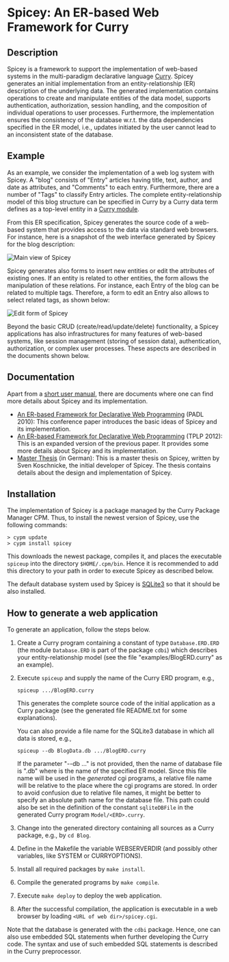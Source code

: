 Spicey: An ER-based Web Framework for Curry
===========================================

Description
-----------

Spicey is a framework to support the implementation of web-based systems in 
the multi-paradigm declarative language
[Curry](http://www.curry-lang.org).
Spicey generates an initial implementation from an
entity-relationship (ER) description of the underlying data.
The generated implementation contains operations to create and
manipulate entities of the data model, supports authentication,
authorization, session handling, and the composition of
individual operations to user processes.
Furthermore, the implementation ensures
the consistency of the database w.r.t. the data dependencies
specified in the ER model, i.e., updates initiated by the user
cannot lead to an inconsistent state of the database.


Example
-------

As an example, we consider the implementation of a web log system with Spicey.
A "blog" consists of "Entry" articles
having title, text, author, and date as attributes, and
"Comments" to each entry. Furthermore, there are a number
of "Tags" to classify Entry articles.
The complete entity-relationship model of this blog structure can be
specified in Curry by a Curry data term defines as a top-level entity in a
[Curry module](https://cpm.curry-lang.org/PACKAGES/spicey-4.2.0/examples/BlogERD.curry).

From this ER specification, Spicey generates the source code
of a web-based system that provides access to the data via
standard web browsers.
For instance, here is a snapshot of the web interface
generated by Spicey for the blog description:

![Main view of Spicey](https://cpm.curry-lang.org/PACKAGES/spicey-4.2.0/images/spicey_main.jpg)

Spicey generates also forms to insert new entities or edit
the attributes of existing ones.
If an entity is related to other entities,
the form allows the manipulation of these relations.
For instance, each Entry of the blog can be related to multiple
tags. Therefore, a form to edit an Entry also allows to select
related tags, as shown below:

![Edit form of Spicey](https://cpm.curry-lang.org/PACKAGES/spicey-4.2.0/images/spicey_edit.jpg)

Beyond the basic CRUD (create/read/update/delete) functionality,
a Spicey applications has also infrastructures for many features
of web-based systems, like session management (storing of session data),
authentication, authorization, or complex user processes.
These aspects are described in the documents shown below.


Documentation
-------------

Apart from a
[short user manual](https://cpm.curry-lang.org/DOC/spicey-4.2.0/main.pdf),
there are documents where one can
find more details about Spicey and its implementation.

* [An ER-based Framework for Declarative Web Programming](http://www.informatik.uni-kiel.de/~mh/papers/PADL10.html) (PADL 2010): This conference paper introduces the basic ideas of Spicey and its implementation.
* [An ER-based Framework for Declarative Web Programming](http://www.informatik.uni-kiel.de/~mh/papers/TPLP14.html) (TPLP 2012): This is an expanded version of the previous paper. It provides some more details about Spicey and its implementation.
* [Master Thesis](http://www.informatik.uni-kiel.de/~mh/lehre/abschlussarbeiten/msc/koschnicke.pdf) (in German): This is a master thesis on Spicey, written by Sven Koschnicke, the initial developer of Spicey. The thesis contains details about the design and implementation of Spicey.


Installation
------------

The implementation of Spicey is a package managed by the Curry
Package Manager CPM. Thus, to install the newest version of Spicey,
use the following commands:

    > cypm update
    > cypm install spicey

This downloads the newest package, compiles it, and places the
executable `spiceup` into the directory `$HOME/.cpm/bin`. Hence it is
recommended to add this directory to your path in order to execute
Spicey as described below.

The default database system used by Spicey is
[SQLite3](http://www.sqlite.org/) so that it should be also installed.


How to generate a web application
---------------------------------

To generate an application, follow the steps below.

1. Create a Curry program containing a constant of type `Database.ERD.ERD`
   (the module `Database.ERD` is part of the package `cdbi`)
   which describes your entity-relationship model
   (see the file "examples/BlogERD.curry" as an example).

2. Execute `spiceup` and supply the name of the Curry ERD program, e.g.,

       spiceup .../BlogERD.curry

   This generates the complete source code of the initial application
   as a Curry package
   (see the generated file README.txt for some explanations).

   You can also provide a file name for the SQLite3 database in which
   all data is stored, e.g.,

       spiceup --db BlogData.db .../BlogERD.curry

   If the parameter "--db ..." is not provided, then the name of database
   file is "<ERD>.db" where <ERD> is the name of the specified ER model.
   Since this file name will be used in the _generated_ cgi programs,
   a relative file name will be relative to the place where
   the cgi programs are stored. In order to avoid confusion due to
   relative file names, it might be better to specify
   an absolute path name for the database file.
   This path could also be set in the definition of the constant
   `sqliteDBFile` in the generated Curry program `Model/<ERD>.curry`.

3. Change into the generated directory containing all sources as a
   Curry package, e.g., by `cd Blog`.

4. Define in the Makefile the variable WEBSERVERDIR (and possibly
   other variables, like SYSTEM or CURRYOPTIONS).

5. Install all required packages by `make install`.

6. Compile the generated programs by `make compile`.

7. Execute `make deploy` to deploy the web application.

8. After the successful compilation, the application is executable
   in a web browser by loading `<URL of web dir>/spicey.cgi`.

Note that the database is generated with the `cdbi` package.
Hence, one can also use embedded SQL statements when further developing
the Curry code. The syntax and use of such embedded SQL statements
is described in the Curry preprocessor.
